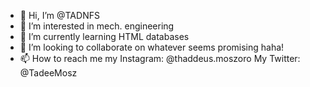 - 👋 Hi, I’m @TADNFS
- 👀 I’m interested in mech. engineering
- 🌱 I’m currently learning HTML databases
- 💞️ I’m looking to collaborate on whatever seems promising haha!
- 📫 How to reach me my Instagram: @thaddeus.moszoro
My Twitter: @TadeeMosz

<!---
TADNFS/TADNFS is a ✨ special ✨ repository because its `README.md` (this file) appears on your GitHub profile.
You can click the Preview link to take a look at your changes.
--->
